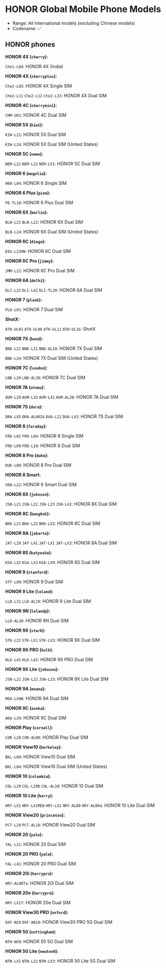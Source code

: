 # HONOR Global Mobile Phone Models

- Range: All international models (excluding Chinese models)
- Codename: ✅

## HONOR phones

**HONOR 4X (`cherry`):**

`Che1-L04`: HONOR 4X (India)

**HONOR 4X (`cherryplus`):**

`Che2-L03`: HONOR 4X Single SIM

`Che2-L11` `Che2-L12` `Che2-L23`: HONOR 4X Dual SIM

**HONOR 4C (`cherrymini`):**

`CHM-U01`: HONOR 4C Dual SIM

**HONOR 5X (`kiwi`):**

`KIW-L21`: HONOR 5X Dual SIM

`KIW-L24`: HONOR 5X Dual SIM (United States)

**HONOR 5C (`nemo`):**

`NEM-L21` `NEM-L22` `NEM-L51`: HONOR 5C Dual SIM

**HONOR 6 (`mogolia`):**

`H60-L04`: HONOR 6 Single SIM

**HONOR 6 Plus (`pine`):**

`PE-TL10`: HONOR 6 Plus Dual SIM

**HONOR 6X (`berlin`):**

`BLN-L21` `BLN-L22`: HONOR 6X Dual SIM

`BLN-L24`: HONOR 6X Dual SIM (United States)

**HONOR 6C (`diego`):**

`DIG-L22HN`: HONOR 6C Dual SIM

**HONOR 6C Pro (`jimmy`):**

`JMM-L22`: HONOR 6C Pro Dual SIM

**HONOR 6A (`delhi`):**

`DLI-L22` `DLI-L42` `DLI-TL20`: HONOR 6A Dual SIM

**HONOR 7 (`plank`):**

`PLK-L01`: HONOR 7 Dual SIM

**ShotX:**

`ATH-UL01` `ATH-UL06` `ATH-UL11` `ATH-UL16`: ShotX

**HONOR 7X (`bond`):**

`BND-L21` `BND-L31` `BND-AL10`: HONOR 7X Dual SIM

`BND-L24`: HONOR 7X Dual SIM (United States)

**HONOR 7C (`london`):**

`LND-L29` `LND-AL30`: HONOR 7C Dual SIM

**HONOR 7A (`atomu`):**

`AUM-L29` `AUM-L33` `AUM-L41` `AUM-AL20`: HONOR 7A Dual SIM

**HONOR 7S (`dura`):**

`DRA-LX5` `DRA-AL00IA` `DUA-L22` `DUA-LX3`: HONOR 7S Dual SIM

**HONOR 8 (`faraday`):**

`FRD-L02` `FRD-L04`: HONOR 8 Single SIM

`FRD-L09` `FRD-L19`: HONOR 8 Dual SIM

**HONOR 8 Pro (`duke`):**

`DUK-L09`: HONOR 8 Pro Dual SIM

**HONOR 8 Smart:**

`VEN-L22`: HONOR 8 Smart Dual SIM

**HONOR 8X (`johnson`):**

`JSN-L21` `JSN-L22` `JSN-L23` `JSN-L42`: HONOR 8X Dual SIM

**HONOR 8C (`bangkok`):**

`BKK-L21` `BKK-L22` `BKK-LX2`: HONOR 8C Dual SIM

**HONOR 8A (`jakarta`):**

`JAT-L29` `JAT-L41` `JAT-LX1` `JAT-LX3`: HONOR 8A Dual SIM

**HONOR 8S (`katyusha`):**

`KSA-LX2` `KSA-LX3` `KSA-LX9`: HONOR 8S Dual SIM

**HONOR 9 (`stanford`):**

`STF-L09`: HONOR 9 Dual SIM

**HONOR 9 Lite (`leland`):**

`LLD-L31` `LLD-AL10`: HONOR 9 Lite Dual SIM

**HONOR 9N (`lelandp`):**

`LLD-AL20`: HONOR 9N Dual SIM

**HONOR 9X (`stark`):**

`STK-L22` `STK-LX1` `STK-LX3`: HONOR 9X Dual SIM

**HONOR 9X PRO (`hulk`):**

`HLK-L41` `HLK-L42`: HONOR 9X PRO Dual SIM

**HONOR 9X Lite (`johnson`):**

`JSN-L21` `JSN-L22` `JSN-L23`: HONOR 9X Lite Dual SIM

**HONOR 9A (`moana`):**

`MOA-LX9N`: HONOR 9A Dual SIM

**HONOR 9C (`asoka`):**

`AKA-L29`: HONOR 9C Dual SIM

**HONOR Play (`cornell`):**

`COR-L29` `COR-AL00`: HONOR Play Dual SIM

**HONOR View10 (`berkeley`):**

`BKL-L09`: HONOR View10 Dual SIM

`BKL-L04`: HONOR View10 Dual SIM (United States)

**HONOR 10 (`columbia`):**

`COL-L29` `COL-L29D` `COL-AL10`: HONOR 10 Dual SIM

**HONOR 10 Lite (`harry`):**

`HRY-LX1` `HRY-LX1MEB` `HRY-LX2` `HRY-AL00` `HRY-AL00a`: HONOR 10 Lite Dual SIM

**HONOR View20 (`princeton`):**

`PCT-L29` `PCT-AL10`: HONOR View20 Dual SIM

**HONOR 20 (`yale`):**

`YAL-L21`: HONOR 20 Dual SIM

**HONOR 20 PRO (`yale`):**

`YAL-L41`: HONOR 20 PRO Dual SIM

**HONOR 20i (`harrypro`):**

`HRY-AL00Ta`: HONOR 20i Dual SIM

**HONOR 20e (`harrypro`):**

`HRY-LX1T`: HONOR 20e Dual SIM

**HONOR View30 PRO (`oxford`):**

`OXF-N29` `OXF-AN10`: HONOR View30 PRO 5G Dual SIM

**HONOR 50 (`nottingham`):**

`NTH-NX9`: HONOR 50 5G Dual SIM

**HONOR 50 Lite (`newtonH`):**

`NTN-LX1` `NTN-L22` `NTN-LX3`: HONOR 50 Lite 5G Dual SIM